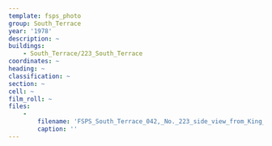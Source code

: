 ```yaml
---
template: fsps_photo
group: South_Terrace
year: '1978'
description: ~
buildings:
    - South_Terrace/223_South_Terrace
coordinates: ~
heading: ~
classification: ~
section: ~
cell: ~
film_roll: ~
files:
    -
        filename: 'FSPS_South_Terrace_042,_No._223_side_view_from_King_William_Street,_16-5-G_1978.png'
        caption: ''
---
```


